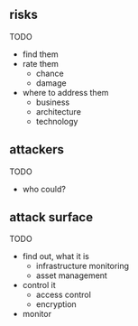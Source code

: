## risks

TODO

- find them
- rate them
  - chance
  - damage
- where to address them
  - business
  - architecture
  - technology

## attackers

TODO

- who could?

## attack surface

TODO

- find out, what it is
  - infrastructure monitoring
  - asset management
- control it
  - access control
  - encryption
- monitor
